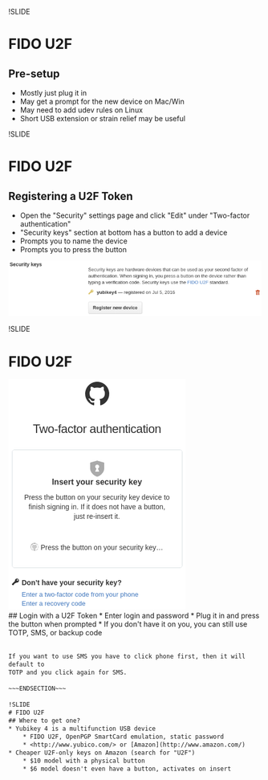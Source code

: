 !SLIDE
# FIDO U2F
## Pre-setup
* Mostly just plug it in
* May get a prompt for the new device on Mac/Win
* May need to add udev rules on Linux
* Short USB extension or strain relief may be useful

!SLIDE
# FIDO U2F
## Registering a U2F Token
* Open the "Security" settings page and click "Edit" under "Two-factor
  authentication"
* "Security keys" section at bottom has a button to add a device
* Prompts you to name the device
* Prompts you to press the button

<img src="u2f_add.png" alt="" />

!SLIDE
# FIDO U2F
<div class="imgright"><img src="u2f_key.png" alt="" /></div>
## Login with a U2F Token
* Enter login and password
* Plug it in and press the button when prompted
* If you don't have it on you, you can still use TOTP, SMS, or backup code

~~~SECTION:notes~~~

If you want to use SMS you have to click phone first, then it will default to
TOTP and you click again for SMS.

~~~ENDSECTION~~~

!SLIDE
# FIDO U2F
## Where to get one?
* Yubikey 4 is a multifunction USB device
    * FIDO U2F, OpenPGP SmartCard emulation, static password
    * <http://www.yubico.com/> or [Amazon](http://www.amazon.com/)
* Cheaper U2F-only keys on Amazon (search for "U2F")
    * $10 model with a physical button
    * $6 model doesn't even have a button, activates on insert

